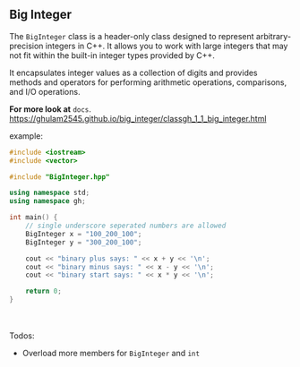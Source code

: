 ## Big Integer

The `BigInteger` class is a header-only class designed to represent arbitrary-precision integers in C++.
It allows you to work with large integers that may not fit within the built-in integer
types provided by C++.

It encapsulates integer values as a collection of digits and provides methods and operators
for performing arithmetic operations, comparisons, and I/O operations.

<b>For more look at</b> `docs`. <a>https://ghulam2545.github.io/big_integer/classgh_1_1_big_integer.html</a>

example:

```cpp
#include <iostream>
#include <vector>

#include "BigInteger.hpp"

using namespace std;
using namespace gh;

int main() {
    // single underscore seperated numbers are allowed
    BigInteger x = "100_200_100";
    BigInteger y = "300_200_100";

    cout << "binary plus says: " << x + y << '\n';
    cout << "binary minus says: " << x - y << '\n';
    cout << "binary start says: " << x * y << '\n';

    return 0;
}
```

</br>
</br>
Todos:</br>

- Overload more members for `BigInteger` and `int`

